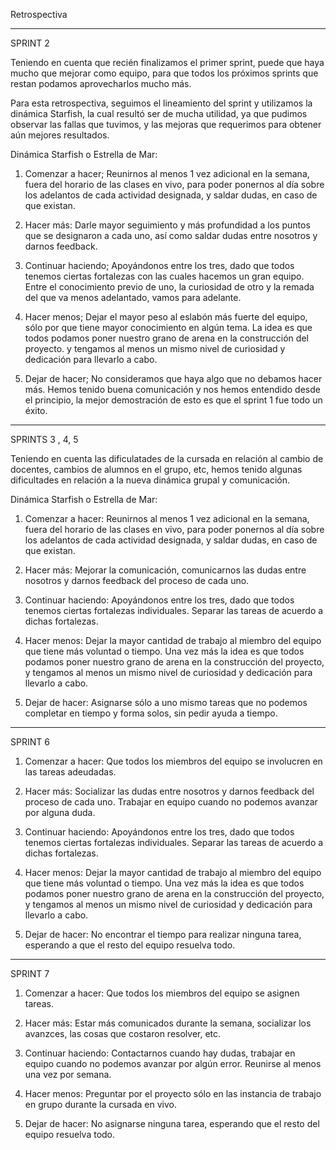Retrospectiva

------
SPRINT 2

Teniendo en cuenta que recién finalizamos el primer sprint, puede que haya mucho que mejorar como equipo, para que todos los próximos sprints que restan podamos aprovecharlos mucho más. 

Para esta retrospectiva, seguimos el lineamiento del sprint y utilizamos la dinámica Starfish, la cual resultó ser de mucha utilidad, ya que pudimos observar las fallas que tuvimos, y las mejoras que requerimos para obtener aún mejores resultados. 

Dinámica Starfish o Estrella de Mar:

1. Comenzar a hacer; Reunirnos al menos 1 vez adicional en la semana, fuera del horario de las clases en vivo, para poder ponernos al día sobre los adelantos de cada actividad designada, y saldar dudas, en caso de que existan. 

2. Hacer más: Darle mayor seguimiento y más profundidad a los puntos que se designaron a cada uno, así como saldar dudas entre nosotros y darnos feedback.

3. Continuar haciendo; Apoyándonos entre los tres, dado que todos tenemos ciertas fortalezas con las cuales hacemos un gran equipo. Entre el conocimiento previo de uno, la curiosidad de otro y la remada del que va menos adelantado, vamos para adelante.

4. Hacer menos; Dejar el mayor peso al eslabón más fuerte del equipo, sólo por que tiene mayor conocimiento en algún tema. La idea es que todos podamos poner nuestro grano de arena en la construcción del proyecto. y tengamos al menos un mismo nivel de curiosidad y dedicación para llevarlo a cabo.

5. Dejar de hacer; No consideramos que haya algo que no debamos hacer más. Hemos tenido buena comunicación y nos hemos entendido desde el principio, la mejor demostración de esto es que el sprint 1 fue todo un éxito. 


------
SPRINTS 3 , 4, 5

Teniendo en cuenta las dificulatades de la cursada en relación al cambio de docentes, cambios de alumnos en el grupo, etc, hemos tenido algunas dificultades en relación a la nueva dinámica grupal y comunicación.

Dinámica Starfish o Estrella de Mar:

1. Comenzar a hacer: Reunirnos al menos 1 vez adicional en la semana, fuera del horario de las clases en vivo, para poder ponernos al día sobre los adelantos de cada actividad designada, y saldar dudas, en caso de que existan. 

2. Hacer más: Mejorar la comunicación, comunicarnos las dudas entre nosotros y darnos feedback del proceso de cada uno.

3. Continuar haciendo: Apoyándonos entre los tres, dado que todos tenemos ciertas fortalezas individuales. Separar las tareas de acuerdo a dichas fortalezas.

4. Hacer menos: Dejar la mayor cantidad de trabajo al miembro del equipo que tiene más voluntad o tiempo. Una vez más la idea es que todos podamos poner nuestro grano de arena en la construcción del proyecto, y tengamos al menos un mismo nivel de curiosidad y dedicación para llevarlo a cabo.

5. Dejar de hacer: Asignarse sólo a uno mismo tareas que no podemos completar en tiempo y forma solos, sin pedir ayuda a tiempo.

------
SPRINT 6

1. Comenzar a hacer: Que todos los miembros del equipo se involucren en las tareas adeudadas. 

2. Hacer más: Socializar las dudas entre nosotros y darnos feedback del proceso de cada uno. Trabajar en equipo cuando no podemos avanzar por alguna duda.

3. Continuar haciendo: Apoyándonos entre los tres, dado que todos tenemos ciertas fortalezas individuales. Separar las tareas de acuerdo a dichas fortalezas.

4. Hacer menos: Dejar la mayor cantidad de trabajo al miembro del equipo que tiene más voluntad o tiempo. Una vez más la idea es que todos podamos poner nuestro grano de arena en la construcción del proyecto, y tengamos al menos un mismo nivel de curiosidad y dedicación para llevarlo a cabo.

5. Dejar de hacer: No encontrar el tiempo para realizar ninguna tarea, esperando a que el resto del equipo resuelva todo.

------
SPRINT 7

1. Comenzar a hacer: Que todos los miembros del equipo se asignen tareas. 

2. Hacer más: Estar más comunicados durante la semana, socializar los avanzces, las cosas que costaron resolver, etc.

3. Continuar haciendo: Contactarnos cuando hay dudas, trabajar en equipo cuando no podemos avanzar por algún error. Reunirse al menos una vez por semana.

4. Hacer menos: Preguntar por el proyecto sólo en las instancia de trabajo en grupo durante la cursada en vivo.

5. Dejar de hacer: No asignarse ninguna tarea, esperando que el resto del equipo resuelva todo.
